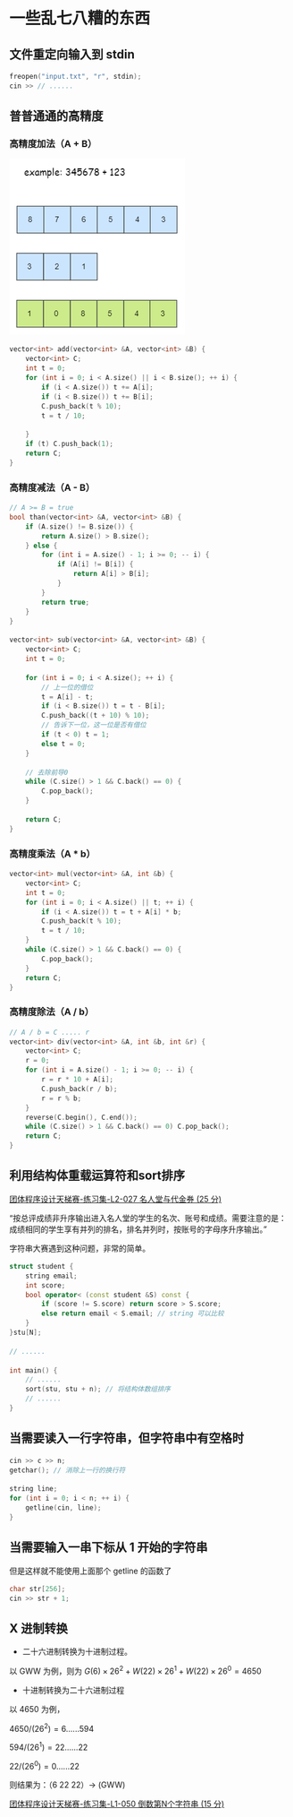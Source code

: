 # 一些乱七八糟的东西

## 文件重定向输入到 stdin

```cpp
freopen("input.txt", "r", stdin);
cin >> // ......
```

## 普普通通的高精度

### 高精度加法（A + B）

![](./image/2022-03-11-15-40-59.png)

```cpp
vector<int> add(vector<int> &A, vector<int> &B) {
    vector<int> C;
    int t = 0;
    for (int i = 0; i < A.size() || i < B.size(); ++ i) {
        if (i < A.size()) t += A[i];
        if (i < B.size()) t += B[i];
        C.push_back(t % 10);
        t = t / 10;
        
    }
    if (t) C.push_back(1);
    return C;
}
```

### 高精度减法（A - B）

```cpp
// A >= B = true
bool than(vector<int> &A, vector<int> &B) {
    if (A.size() != B.size()) {
        return A.size() > B.size();
    } else {
        for (int i = A.size() - 1; i >= 0; -- i) {
            if (A[i] != B[i]) {
                return A[i] > B[i];
            }
        }
        return true;
    }
}

vector<int> sub(vector<int> &A, vector<int> &B) {
    vector<int> C;
    int t = 0;
    
    for (int i = 0; i < A.size(); ++ i) {
        // 上一位的借位
        t = A[i] - t;
        if (i < B.size()) t = t - B[i];
        C.push_back((t + 10) % 10);
        // 告诉下一位，这一位是否有借位
        if (t < 0) t = 1;
        else t = 0;
    }
    
    // 去除前导0
    while (C.size() > 1 && C.back() == 0) {
        C.pop_back();
    }
    
    return C;
}
```

### 高精度乘法（A * b）

```cpp
vector<int> mul(vector<int> &A, int &b) {
    vector<int> C;
    int t = 0;
    for (int i = 0; i < A.size() || t; ++ i) {
        if (i < A.size()) t = t + A[i] * b;
        C.push_back(t % 10);
        t = t / 10;
    }
    while (C.size() > 1 && C.back() == 0) {
        C.pop_back();
    }
    return C;
}
```

### 高精度除法（A / b）

```cpp
// A / b = C ..... r
vector<int> div(vector<int> &A, int &b, int &r) {
    vector<int> C;
    r = 0;
    for (int i = A.size() - 1; i >= 0; -- i) {
        r = r * 10 + A[i];
        C.push_back(r / b);
        r = r % b;
    }
    reverse(C.begin(), C.end());
    while (C.size() > 1 && C.back() == 0) C.pop_back();
    return C;
}
```

## 利用结构体重载运算符和sort排序

[团体程序设计天梯赛-练习集-L2-027 名人堂与代金券 (25 分)](https://pintia.cn/problem-sets/994805046380707840/problems/994805055176163328)

“按总评成绩非升序输出进入名人堂的学生的名次、账号和成绩。需要注意的是：成绩相同的学生享有并列的排名，排名并列时，按账号的字母序升序输出。”

字符串大赛遇到这种问题，非常的简单。

```cpp
struct student {
    string email;
    int score;
    bool operator< (const student &S) const {
        if (score != S.score) return score > S.score;
        else return email < S.email; // string 可以比较
    }
}stu[N];

// ......

int main() {
    // ......
    sort(stu, stu + n); // 将结构体数组排序
    // ......
}
```

## 当需要读入一行字符串，但字符串中有空格时

```cpp
cin >> c >> n;
getchar(); // 消除上一行的换行符

string line;
for (int i = 0; i < n; ++ i) {
    getline(cin, line);
}
```

## 当需要输入一串下标从 1 开始的字符串

但是这样就不能使用上面那个 getline 的函数了

```cpp
char str[256];
cin >> str + 1;
```

## X 进制转换

* 二十六进制转换为十进制过程。

以 GWW 为例，则为 $G(6) \times 26^2 + W(22) \times 26^1 + W(22) \times 26^0 = 4650$

* 十进制转换为二十六进制过程

以 4650 为例，

$4650 / (26^2) = 6 ...... 594$

$594 / (26^1) = 22 ...... 22$

$22 / (26^0) = 0 ...... 22$

则结果为：（6 22 22）-> (GWW)

[团体程序设计天梯赛-练习集-L1-050 倒数第N个字符串 (15 分)](https://pintia.cn/problem-sets/994805046380707840/problems/994805080346181632)